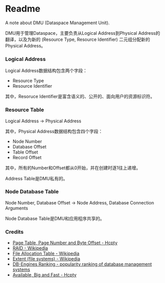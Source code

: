 # Readme
A note about DMU (Dataspace Management Unit).

DMU用于管理Dataspace，主要负责从Logical Address到Physical Address的翻译，以及为新的 (Resource Type, Resource Identifier) 二元组分配新的Physical Address。

### Logical Address

Logical Address数据结构包含两个字段：
- Resource Type
- Resource Identifier

其中，Resoruce Identifier是富含语义的、公开的、面向用户的资源标识符。

### Resource Table

Logical Address -> Physical Address

其中，Physical Address数据结构包含四个字段：
- Node Number
- Database Offset
- Table Offset
- Record Offset

其中，所有的Number和Offset都从0开始，并在创建时逐1往上递增。

Address Table是DMU私有的。

### Node Database Table

Node Number, Database Offset -> Node Address, Database Connection Arguments

Node Database Table是DMU和应用程序共享的。

### Credits
- [Page Table, Page Number and Byte Offset - Hcpty](https://github.com/hcpty/page-table-page-number-and-byte-offset)
- [RAID - Wikipedia](https://en.wikipedia.org/wiki/RAID)
- [File Allocation Table - Wikipedia](https://en.wikipedia.org/wiki/File_Allocation_Table)
- [Extent (file systems) - Wikipedia](https://en.wikipedia.org/wiki/Extent_(file_systems))
- [DB-Engines Ranking - popularity ranking of database management systems](https://db-engines.com/en/ranking)
- [Available, Big and Fast - Hcpty](https://github.com/hcpty/available-big-and-fast)
